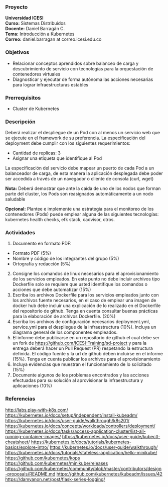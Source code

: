 ### Proyecto
**Universidad ICESI**  
**Curso:** Sistemas Distribuidos  
**Docente:** Daniel Barragán C.  
**Tema:** Introducción a Kubernetes  
**Correo:** daniel.barragan at correo.icesi.edu.co

### Objetivos
* Relacionar conceptos aprendidos sobre balanceo de carga y
descubrimiento de servicio con tecnologías para la orquestación
de contenedores virtuales
* Diagnosticar y ejecutar de forma autónoma las acciones necesarias para lograr infraestructuras estables

### Prerrequisitos
* Cluster de Kubernetes

### Descripción
Deberá realizar el despliegue de un Pod con al menos un servicio web que se ejecute en el framework de su preferencia. La especificación del deployment debe cumplir con los siguientes requerimientos:

* Cantidad de replicas: 3
* Asignar una etiqueta que identifique al Pod

La especificación del servicio debe mapear un puerto de cada Pod a un balanceador de carga, de esta manera la aplicación desplegada debe poder ser accedida a través de un navegador o cliente de consola (curl, wget)

**Nota:**
Deberá demostrar que ante la caída de uno de los nodos que forman parte del cluster, los Pods son reasignados automáticamente a un nodo saludable

**Opcional:**
Plantee e implemente una estrategia para el monitoreo de los contenedores (Pods) puede emplear alguna de las siguientes tecnologías: kubernetes health checks, efk stack, cadvisor, otros.

### Actividades
1. Documento en formato PDF:  
  * Formato PDF (5%)
  * Nombre y código de los integrantes del grupo (5%)
  * Ortografía y redacción (5%)
2. Consigne los comandos de linux necesarios para el aprovisionamiento de los servicios empleados. En este punto no debe incluir archivos tipo Dockerfile solo se requiere que usted identifique los comandos o acciones que debe automatizar (15%)
3. Escriba los archivos Dockerfile para los servicios empleados junto con los archivos fuente necesarios, en el caso de emplear una imagen de docker hub debe incluir una explicación de lo realizado en el Dockerfile del repositorio de github. Tenga en cuenta consultar buenas prácticas para la elaboración de archivos Dockerfile. (20%)
4. Escriba los archivos de configuración necesarios deployment.yml, service.yml para el despliegue de la infraestructura (10%). Incluya un diagrama general de los componentes empleados.
5. El informe debe publicarse en un repositorio de github el cual debe ser un fork de https://github.com/ICESI-Training/sd-project y para la entrega deberá hacer un Pull Request (PR) respetando la estructura definida. El código fuente y la url de github deben incluirse en el informe (15%). Tenga en cuenta publicar los archivos para el aprovisionamiento
6. Incluya evidencias que muestran el funcionamiento de lo solicitado (15%)
7. Documente algunos de los problemas encontrados y las acciones efectuadas para su solución al aprovisionar la infraestructura y aplicaciones (10%)

### Referencias
http://labs.play-with-k8s.com/
https://kubernetes.io/docs/setup/independent/install-kubeadm/
https://kubernetes.io/docs/user-guide/walkthrough/k8s201/
https://kubernetes.io/docs/concepts/workloads/controllers/deployment/
https://kubernetes.io/docs/tasks/access-application-cluster/list-all-running-container-images/ https://kubernetes.io/docs/user-guide/kubectl-cheatsheet/ https://kubernetes.io/docs/tutorials/kubernetes-basics/explore-intro/
https://kubernetes.io/docs/user-guide/walkthrough/
https://kubernetes.io/docs/tutorials/stateless-application/hello-minikube/
https://github.com/kubernetes/kops
https://github.com/kubernetes/minikube/releases
https://github.com/kubernetes/community/blob/master/contributors/design-proposals/README.md
https://github.com/kubernetes/kubeadm/issues/42
https://damyanon.net/post/flask-series-logging/
